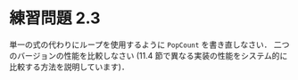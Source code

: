 # 練習問題 2.3

単一の式の代わりにループを使用するように `PopCount` を書き直しなさい．
二つのバージョンの性能を比較しなさい
(11.4 節で異なる実装の性能をシステム的に比較する方法を説明しています)．
